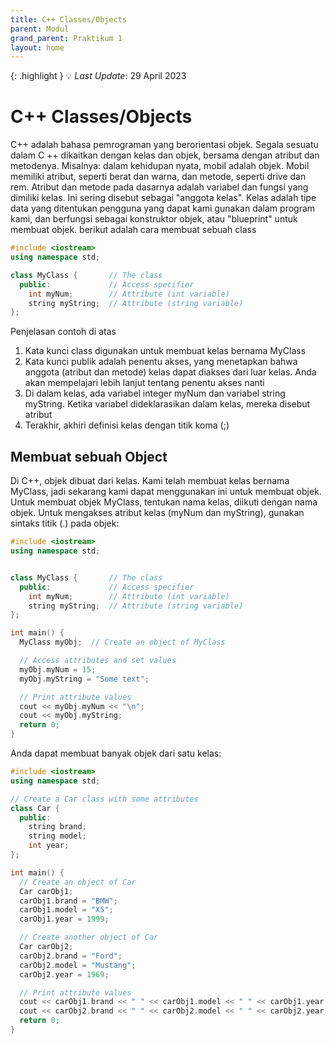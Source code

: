 ```yaml
---
title: C++ Classes/Objects
parent: Modul
grand_parent: Praktikum 1
layout: home
---
```

{: .highlight }
💡 _Last Update_: 29 April 2023

# C++ Classes/Objects
C++ adalah bahasa pemrograman yang berorientasi objek. Segala sesuatu dalam C ++ dikaitkan dengan kelas dan objek, bersama dengan atribut dan metodenya. Misalnya: dalam kehidupan nyata, mobil adalah objek. Mobil memiliki atribut, seperti berat dan warna, dan metode, seperti drive dan rem. Atribut dan metode pada dasarnya adalah variabel dan fungsi yang dimiliki kelas. Ini sering disebut sebagai "anggota kelas".
Kelas adalah tipe data yang ditentukan pengguna yang dapat kami gunakan dalam program kami, dan berfungsi sebagai konstruktor objek, atau "blueprint" untuk membuat objek. berikut adalah cara membuat sebuah class

```cpp
#include <iostream>
using namespace std;

class MyClass {       // The class
  public:             // Access specifier
    int myNum;        // Attribute (int variable)
    string myString;  // Attribute (string variable)
};
```

Penjelasan contoh di atas
1. Kata kunci class digunakan untuk membuat kelas bernama MyClass
2. Kata kunci publik adalah penentu akses, yang menetapkan bahwa anggota (atribut dan metode) kelas dapat diakses dari luar kelas. Anda akan mempelajari lebih lanjut tentang penentu akses nanti
3. Di dalam kelas, ada variabel integer myNum dan variabel string myString. Ketika variabel dideklarasikan dalam kelas, mereka disebut atribut
4. Terakhir, akhiri definisi kelas dengan titik koma (;)

## Membuat sebuah Object

Di C++, objek dibuat dari kelas. Kami telah membuat kelas bernama MyClass, jadi sekarang kami dapat menggunakan ini untuk membuat objek. Untuk membuat objek MyClass, tentukan nama kelas, diikuti dengan nama objek. Untuk mengakses atribut kelas (myNum dan myString), gunakan sintaks titik (.) pada objek:

```cpp
#include <iostream>
using namespace std;


class MyClass {       // The class
  public:             // Access specifier
    int myNum;        // Attribute (int variable)
    string myString;  // Attribute (string variable)
};

int main() {
  MyClass myObj;  // Create an object of MyClass

  // Access attributes and set values
  myObj.myNum = 15; 
  myObj.myString = "Some text";

  // Print attribute values
  cout << myObj.myNum << "\n";
  cout << myObj.myString;
  return 0;
}
```

Anda dapat membuat banyak objek dari satu kelas:
```cpp
#include <iostream>
using namespace std;

// Create a Car class with some attributes
class Car {
  public:
    string brand;   
    string model;
    int year;
};

int main() {
  // Create an object of Car
  Car carObj1;
  carObj1.brand = "BMW";
  carObj1.model = "X5";
  carObj1.year = 1999;

  // Create another object of Car
  Car carObj2;
  carObj2.brand = "Ford";
  carObj2.model = "Mustang";
  carObj2.year = 1969;

  // Print attribute values
  cout << carObj1.brand << " " << carObj1.model << " " << carObj1.year << "\n";
  cout << carObj2.brand << " " << carObj2.model << " " << carObj2.year << "\n";
  return 0;
}
```